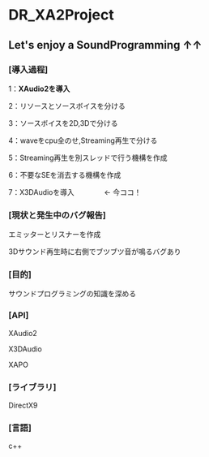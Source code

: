 # DR_XA2Project
<h2>Let's enjoy a SoundProgramming ↑↑</h2>

<h3>[導入過程]</h3>

1：<b>XAudio2を導入</b>

2：リソースとソースボイスを分ける

3：ソースボイスを2D,3Dで分ける

4：waveをcpu全のせ,Streaming再生で分ける

5：Streaming再生を別スレッドで行う機構を作成

6：不要なSEを消去する機構を作成

7：X3DAudioを導入                ← 今ココ！

<h3>[現状と発生中のバグ報告]</h3>

エミッターとリスナーを作成

3Dサウンド再生時に右側でブツブツ音が鳴るバグあり

<h3>[目的]</h3>

サウンドプログラミングの知識を深める

<h3>[API]</h3>

XAudio2

X3DAudio

XAPO

<h3>[ライブラリ]</h3>

DirectX9

<h3>[言語]</h3>

c++
